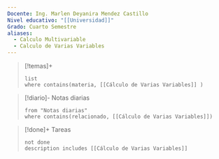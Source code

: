 ```yaml
---
Docente: Ing. Marlen Deyanira Mendez Castillo
Nivel educativo: "[[Universidad]]"
Grado: Cuarto Semestre
aliases:
  - Calculo Multivariable
  - Calculo de Varias Variables
---
```




>[!temas]+ 
>```dataview
>list 
>where contains(materia, [[Cálculo de Varias Variables]] )
>```

>[!diario]- Notas diarias
>```list
>from "Notas diarias"
>where contains(relacionado, [[Cálculo de Varias Variables]])
>```

>[!done]+ Tareas
>```tasks
>not done 
>description includes [[Cálculo de Varias Variables]]
>```